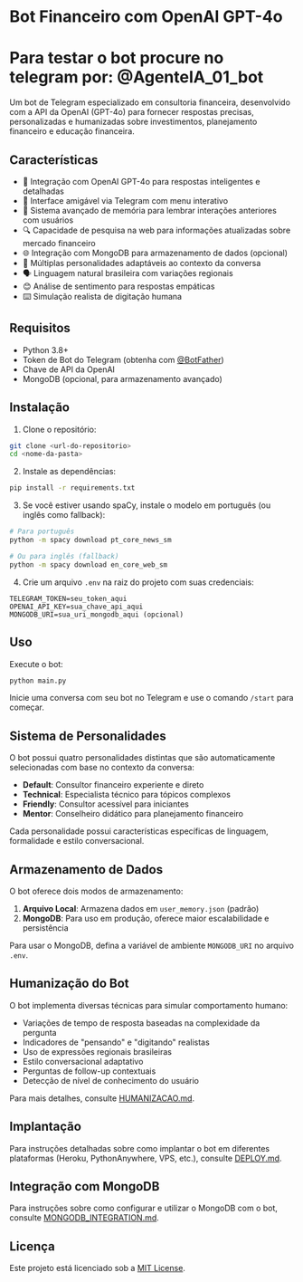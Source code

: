 # Bot Financeiro com OpenAI GPT-4o

# Para testar o bot procure no telegram por: @AgenteIA_01_bot

Um bot de Telegram especializado em consultoria financeira, desenvolvido com a API da OpenAI (GPT-4o) para fornecer respostas precisas, personalizadas e humanizadas sobre investimentos, planejamento financeiro e educação financeira.

## Características

- 🤖 Integração com OpenAI GPT-4o para respostas inteligentes e detalhadas
- 💬 Interface amigável via Telegram com menu interativo
- 🧠 Sistema avançado de memória para lembrar interações anteriores com usuários
- 🔍 Capacidade de pesquisa na web para informações atualizadas sobre mercado financeiro
- 🌐 Integração com MongoDB para armazenamento de dados (opcional)
- 🧩 Múltiplas personalidades adaptáveis ao contexto da conversa
- 🗣️ Linguagem natural brasileira com variações regionais
- 😊 Análise de sentimento para respostas empáticas
- ⌨️ Simulação realista de digitação humana

## Requisitos

- Python 3.8+
- Token de Bot do Telegram (obtenha com [@BotFather](https://t.me/BotFather))
- Chave de API da OpenAI
- MongoDB (opcional, para armazenamento avançado)

## Instalação

1. Clone o repositório:
```bash
git clone <url-do-repositorio>
cd <nome-da-pasta>
```

2. Instale as dependências:
```bash
pip install -r requirements.txt
```

3. Se você estiver usando spaCy, instale o modelo em português (ou inglês como fallback):
```bash
# Para português
python -m spacy download pt_core_news_sm

# Ou para inglês (fallback)
python -m spacy download en_core_web_sm
```

4. Crie um arquivo `.env` na raiz do projeto com suas credenciais:
```
TELEGRAM_TOKEN=seu_token_aqui
OPENAI_API_KEY=sua_chave_api_aqui
MONGODB_URI=sua_uri_mongodb_aqui (opcional)
```

## Uso

Execute o bot:
```bash
python main.py
```

Inicie uma conversa com seu bot no Telegram e use o comando `/start` para começar.

## Sistema de Personalidades

O bot possui quatro personalidades distintas que são automaticamente selecionadas com base no contexto da conversa:

- **Default**: Consultor financeiro experiente e direto
- **Technical**: Especialista técnico para tópicos complexos
- **Friendly**: Consultor acessível para iniciantes
- **Mentor**: Conselheiro didático para planejamento financeiro

Cada personalidade possui características específicas de linguagem, formalidade e estilo conversacional.

## Armazenamento de Dados

O bot oferece dois modos de armazenamento:

1. **Arquivo Local**: Armazena dados em `user_memory.json` (padrão)
2. **MongoDB**: Para uso em produção, oferece maior escalabilidade e persistência

Para usar o MongoDB, defina a variável de ambiente `MONGODB_URI` no arquivo `.env`.

## Humanização do Bot

O bot implementa diversas técnicas para simular comportamento humano:

- Variações de tempo de resposta baseadas na complexidade da pergunta
- Indicadores de "pensando" e "digitando" realistas
- Uso de expressões regionais brasileiras
- Estilo conversacional adaptativo
- Perguntas de follow-up contextuais
- Detecção de nível de conhecimento do usuário

Para mais detalhes, consulte [HUMANIZACAO.md](HUMANIZACAO.md).

## Implantação

Para instruções detalhadas sobre como implantar o bot em diferentes plataformas (Heroku, PythonAnywhere, VPS, etc.), consulte [DEPLOY.md](DEPLOY.md).

## Integração com MongoDB

Para instruções sobre como configurar e utilizar o MongoDB com o bot, consulte [MONGODB_INTEGRATION.md](MONGODB_INTEGRATION.md).

## Licença

Este projeto está licenciado sob a [MIT License](LICENSE). 

